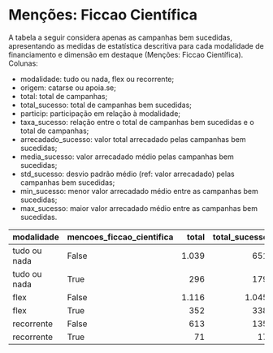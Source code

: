 # Menções: Ficcao Científica

A tabela a seguir considera apenas as campanhas bem sucedidas, apresentando as medidas
de estatística descritiva para cada modalidade de financiamento e dimensão em destaque
(Menções: Ficcao Científica). Colunas:
- modalidade: tudo ou nada, flex ou recorrente;
- origem: catarse ou apoia.se;
- total: total de campanhas;
- total_sucesso: total de campanhas bem sucedidas;
- particip: participação em relação à modalidade;
- taxa_sucesso: relação entre o total de campanhas bem sucedidas e o total de campanhas;
- arrecadado_sucesso: valor total arrecadado pelas campanhas bem sucedidas;
- media_sucesso: valor arrecadado médio pelas campanhas bem sucedidas;
- std_sucesso: desvio padrão médio (ref: valor arrecadado) pelas campanhas bem sucedidas;
- min_sucesso: menor valor arrecadado médio entre as campanhas bem sucedidas;
- max_sucesso: maior valor arrecadado médio entre as campanhas bem sucedidas.


| modalidade   | mencoes_ficcao_cientifica   |   total |   total_sucesso |   particip |   taxa_sucesso |   arrecadado_sucesso |   media_sucesso |   std_sucesso |   min_sucesso |   max_sucesso |
|:-------------|:----------------------------|--------:|----------------:|-----------:|---------------:|---------------------:|----------------:|--------------:|--------------:|--------------:|
| tudo ou nada | False                       |    1.039 |             651 |       77,8 |           62,7 |          18.661.633,68 |        28.666,10 |      44.525,52 |         41,82 |     679.297,66 |
| tudo ou nada | True                        |     296 |             179 |       22,2 |           60,5 |           5.401.646,15 |        30.176,79 |      46.623,44 |         54,54 |     537.544,55 |
| flex         | False                       |    1.116 |            1.045 |       76,0 |           93,6 |          13.073.618,33 |        12.510,64 |      30.558,59 |         23,05 |     475.290,95 |
| flex         | True                        |     352 |             338 |       24,0 |           96,0 |           5.288.513,61 |        15.646,49 |      42.686,00 |         10,77 |     708.972,78 |
| recorrente   | False                       |     613 |             135 |       89,6 |           22,0 |             41.147,50 |          304,80 |        685,67 |          1,09 |       5.087,08 |
| recorrente   | True                        |      71 |              17 |       10,4 |           23,9 |              2.039,45 |          119,97 |        157,26 |          2,02 |        538,44 |
